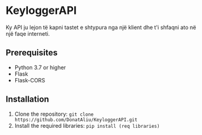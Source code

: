 # KeyloggerAPI

Ky API ju lejon të kapni tastet e shtypura  nga një klient dhe t'i shfaqni ato në një faqe interneti.

## Prerequisites

- Python 3.7 or higher
- Flask
- Flask-CORS

## Installation

1. Clone the repository: `git clone https://github.com/DonatAliu/KeyloggerAPI.git`
2. Install the required libraries: `pip install (req libraries)`

